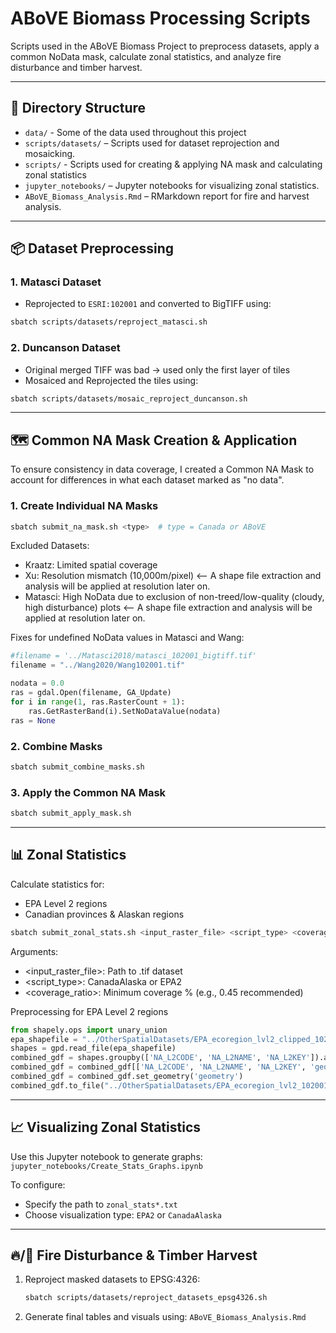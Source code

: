 # ABoVE Biomass Processing Scripts

Scripts used in the ABoVE Biomass Project to preprocess datasets, apply a common NoData mask, calculate zonal statistics, and analyze fire disturbance and timber harvest.

---

## 📁 Directory Structure

- `data/` - Some of the data used throughout this project
- `scripts/datasets/` – Scripts used for dataset reprojection and mosaicking.
- `scripts/` - Scripts used for creating & applying NA mask and calculating zonal statistics
- `jupyter_notebooks/` – Jupyter notebooks for visualizing zonal statistics.
- `ABoVE_Biomass_Analysis.Rmd` – RMarkdown report for fire and harvest analysis.

---

## 📦 Dataset Preprocessing

### 1. Matasci Dataset

- Reprojected to `ESRI:102001` and converted to BigTIFF using:
```bash
sbatch scripts/datasets/reproject_matasci.sh
```

### 2. Duncanson Dataset

- Original merged TIFF was bad → used only the first layer of tiles
- Mosaiced and Reprojected the tiles using:
```bash
sbatch scripts/datasets/mosaic_reproject_duncanson.sh
```

---

## 🗺️ Common NA Mask Creation & Application

To ensure consistency in data coverage, I created a Common NA Mask to account for differences in what each dataset marked as "no data".

### 1. Create Individual NA Masks
```bash
sbatch submit_na_mask.sh <type>  # type = Canada or ABoVE
```

Excluded Datasets:
- Kraatz: Limited spatial coverage
- Xu: Resolution mismatch (10,000m/pixel) <-- A shape file extraction and analysis will be applied at resolution later on.
- Matasci: High NoData due to exclusion of non-treed/low-quality (cloudy, high disturbance) plots <-- A shape file extraction and analysis will be applied at resolution later on.

Fixes for undefined NoData values in Matasci and Wang:
```python
#filename = '../Matasci2018/matasci_102001_bigtiff.tif'
filename = "../Wang2020/Wang102001.tif"

nodata = 0.0
ras = gdal.Open(filename, GA_Update)
for i in range(1, ras.RasterCount + 1):
    ras.GetRasterBand(i).SetNoDataValue(nodata)
ras = None
```

### 2. Combine Masks

```bash
sbatch submit_combine_masks.sh
```

### 3. Apply the Common NA Mask

```bash
sbatch submit_apply_mask.sh
```

---

## 📊 Zonal Statistics

Calculate statistics for:

- EPA Level 2 regions
- Canadian provinces & Alaskan regions

```bash
sbatch submit_zonal_stats.sh <input_raster_file> <script_type> <coverage_ratio>
```

Arguments:

- <input_raster_file>: Path to .tif dataset
- <script_type>: CanadaAlaska or EPA2
- <coverage_ratio>: Minimum coverage % (e.g., 0.45 recommended)

Preprocessing for EPA Level 2 regions

```python
from shapely.ops import unary_union
epa_shapefile = "../OtherSpatialDatasets/EPA_ecoregion_lvl2_clipped_102001.shp"
shapes = gpd.read_file(epa_shapefile)
combined_gdf = shapes.groupby(['NA_L2CODE', 'NA_L2NAME', 'NA_L2KEY']).agg({'geometry': unary_union}).reset_index()
combined_gdf = combined_gdf[['NA_L2CODE', 'NA_L2NAME', 'NA_L2KEY', 'geometry']]
combined_gdf = combined_gdf.set_geometry('geometry')
combined_gdf.to_file("../OtherSpatialDatasets/EPA_ecoregion_lvl2_102001.shp")
```

---

## 📈 Visualizing Zonal Statistics
Use this Jupyter notebook to generate graphs: `jupyter_notebooks/Create_Stats_Graphs.ipynb `

To configure:
- Specify the path to `zonal_stats*.txt`
- Choose visualization type: `EPA2` or `CanadaAlaska`

---

## 🔥/🌳 Fire Disturbance & Timber Harvest

1. Reproject masked datasets to EPSG:4326:
    ```bash
    sbatch scripts/datasets/reproject_datasets_epsg4326.sh
    ```
2. Generate final tables and visuals using: `ABoVE_Biomass_Analysis.Rmd`
